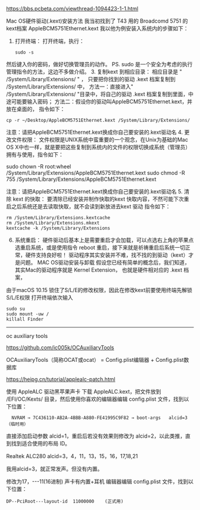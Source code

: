 https://bbs.pcbeta.com/viewthread-1094423-1-1.html

 Mac OS硬件驱动(.kext)安装方法
我当初找到了 T43 用的 Broadcomd 5751 的kext档案 AppleBCM5751Ethernet.kext
我以他为例安装入系统内的步骤如下：
1. 打开终端：
打开终端，执行：

       sudo -s

然后键入你的密码，做好切换管理员的动作。
PS. sudo 是一个安全为考虑的执行管理指令的方法，这边不多做介绍。
3. 复制kext 到相应目录：
相应目录是 " /System/Library/Extensions/ " ，
只要把你找到的驱动 .kext 档案复制到 /System/Library/Extensions/ 中，
方法一：直接进入" /System/Library/Extensions/ "目录中，将自己的驱动 .kext 档案复制到里面，中途可能要输入密码；
方法二：假设你的驱动叫AppleBCM5751Ethernet.kext，并放在桌面的，
指令如下：

    cp -r ~/Desktop/AppleBCM5751Ethernet.kext /System/Library/Extensions/

注意：请把AppleBCM5751Ethernet.kext换成你自己要安装的.kext驱动名
4. 更改文件权限：
文件权限是UNIX系统中蛮重要的一个观念，在Unix为基础的Mac OS X中也一样，就是要把这些复制到系统内的文件的权限切换成系统（管理员）拥有与使用，指令如下：

 sudo chown -R root:wheel /System/Library/Extensions/AppleBCM5751Ethernet.kext
 sudo chmod -R 755 /System/Library/Extensions/AppleBCM5751Ethernet.kext

注意：请把AppleBCM5751Ethernet.kext换成你自己要安装的.kext驱动名
5. 清除 kext 的快取：
要清除已经安装并制作快取的kext 快取内容，不然可能下次重启之后系统还是去读取快取，就不会读到新放进去kext 驱动
指令如下：

    rm /System/Library/Extensions.kextcache
    rm /System/Library/Extensions.mkext
    kextcache -k /System/Library/Extensions

6. 系统重启：
硬件驱动后基本上是需要重启才会加载，可以点选右上角的苹果点选重启系统，或是使用指令 reboot 重启，接下来就是祈祷重启后系统一切正常，硬件支持良好啦！
驱动程序其实安装并不难，找不找的到驱动（kext）才是问题。
MAC OS驱动安装与卸载
假设您已经有简单的概念后，我们知道，其实Mac的驱动程序就是 Kernel Extension，
也就是硬件相对应的 .kext 档案，

由于macOS 10.15 锁住了S/L/E的修改权限，因此在修改kext前要使用终端先解锁S/L/E权限
打开终端依次输入

    sudo su
    sudo mount -uw /
    killall Finder 


-------------------------------------------

oc auxiliary tools

https://github.com/ic005k/OCAuxiliaryTools

OCAuxiliaryTools（简称OCAT或ocat） = Config.plist编辑器 + Config.plist数据库


https://heipg.cn/tutorial/applealc-patch.html

使用 AppleALC 驱动黑苹果声卡
下载 AppleALC.kext，把文件放到 /EFI/OC/Kexts/ 目录，然后使用你喜欢的编辑器编辑 config.plist 文件，找到以下位置：

      NVRAM → 7C436110-AB2A-4BBB-A880-FE41995C9F82 → boot-args   alcid=3  （临时用）
          
直接添加启动参数 alcid=1，重启后若没有效果则修改为 alcid=2，以此类推，直到找到适合使用的布局 ID。 

Realtek ALC280  alcid=3，4，11，13，15，16，17,18,21

我用alcid=3，就正常发声。但没有内置。


修改为17，---11(16进制)    声卡有内置+耳机
编辑器编辑 config.plist 文件，找到以下位置：

    DP--PciRoot---layout-id  11000000    (正式用)





